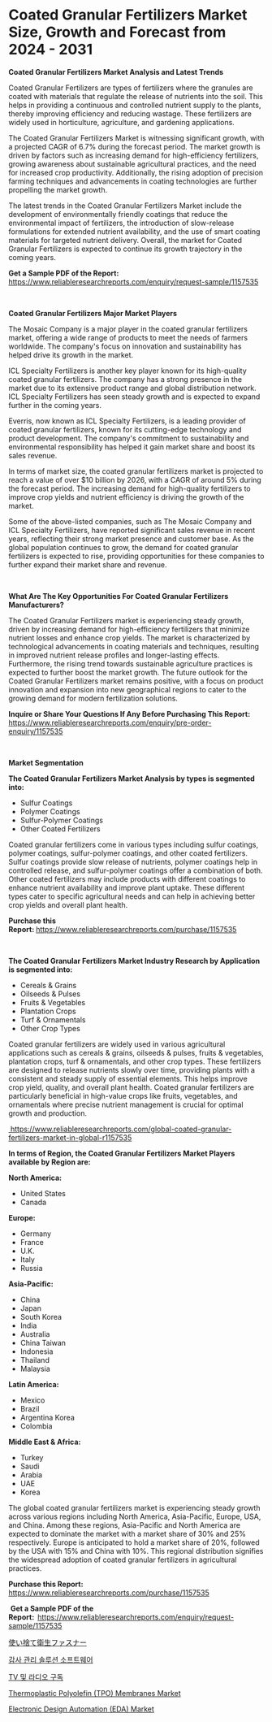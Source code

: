 <p><h1>Coated Granular Fertilizers Market Size, Growth and Forecast from 2024 - 2031</h1></p><p><strong>Coated Granular Fertilizers Market Analysis and Latest Trends</strong></p>
<p><p>Coated Granular Fertilizers are types of fertilizers where the granules are coated with materials that regulate the release of nutrients into the soil. This helps in providing a continuous and controlled nutrient supply to the plants, thereby improving efficiency and reducing wastage. These fertilizers are widely used in horticulture, agriculture, and gardening applications.</p><p>The Coated Granular Fertilizers Market is witnessing significant growth, with a projected CAGR of 6.7% during the forecast period. The market growth is driven by factors such as increasing demand for high-efficiency fertilizers, growing awareness about sustainable agricultural practices, and the need for increased crop productivity. Additionally, the rising adoption of precision farming techniques and advancements in coating technologies are further propelling the market growth.</p><p>The latest trends in the Coated Granular Fertilizers Market include the development of environmentally friendly coatings that reduce the environmental impact of fertilizers, the introduction of slow-release formulations for extended nutrient availability, and the use of smart coating materials for targeted nutrient delivery. Overall, the market for Coated Granular Fertilizers is expected to continue its growth trajectory in the coming years.</p></p>
<p><strong>Get a Sample PDF of the Report:&nbsp;</strong> <a href="https://www.reliableresearchreports.com/enquiry/request-sample/1157535">https://www.reliableresearchreports.com/enquiry/request-sample/1157535</a></p>
<p>&nbsp;</p>
<p><strong>Coated Granular Fertilizers Major Market Players</strong></p>
<p><p>The Mosaic Company is a major player in the coated granular fertilizers market, offering a wide range of products to meet the needs of farmers worldwide. The company's focus on innovation and sustainability has helped drive its growth in the market. </p><p>ICL Specialty Fertilizers is another key player known for its high-quality coated granular fertilizers. The company has a strong presence in the market due to its extensive product range and global distribution network. ICL Specialty Fertilizers has seen steady growth and is expected to expand further in the coming years.</p><p>Everris, now known as ICL Specialty Fertilizers, is a leading provider of coated granular fertilizers, known for its cutting-edge technology and product development. The company's commitment to sustainability and environmental responsibility has helped it gain market share and boost its sales revenue.</p><p>In terms of market size, the coated granular fertilizers market is projected to reach a value of over $10 billion by 2026, with a CAGR of around 5% during the forecast period. The increasing demand for high-quality fertilizers to improve crop yields and nutrient efficiency is driving the growth of the market.</p><p>Some of the above-listed companies, such as The Mosaic Company and ICL Specialty Fertilizers, have reported significant sales revenue in recent years, reflecting their strong market presence and customer base. As the global population continues to grow, the demand for coated granular fertilizers is expected to rise, providing opportunities for these companies to further expand their market share and revenue.</p></p>
<p>&nbsp;</p>
<p><strong>What Are The Key Opportunities For Coated Granular Fertilizers Manufacturers?</strong></p>
<p><p>The Coated Granular Fertilizers market is experiencing steady growth, driven by increasing demand for high-efficiency fertilizers that minimize nutrient losses and enhance crop yields. The market is characterized by technological advancements in coating materials and techniques, resulting in improved nutrient release profiles and longer-lasting effects. Furthermore, the rising trend towards sustainable agriculture practices is expected to further boost the market growth. The future outlook for the Coated Granular Fertilizers market remains positive, with a focus on product innovation and expansion into new geographical regions to cater to the growing demand for modern fertilization solutions.</p></p>
<p><strong>Inquire or Share Your Questions If Any Before Purchasing This Report:</strong> <a href="https://www.reliableresearchreports.com/enquiry/pre-order-enquiry/1157535">https://www.reliableresearchreports.com/enquiry/pre-order-enquiry/1157535</a></p>
<p>&nbsp;</p>
<p><strong>Market Segmentation</strong></p>
<p><strong>The Coated Granular Fertilizers Market Analysis by types is segmented into:</strong></p>
<p><ul><li>Sulfur Coatings</li><li>Polymer Coatings</li><li>Sulfur-Polymer Coatings</li><li>Other Coated Fertilizers</li></ul></p>
<p><p>Coated granular fertilizers come in various types including sulfur coatings, polymer coatings, sulfur-polymer coatings, and other coated fertilizers. Sulfur coatings provide slow release of nutrients, polymer coatings help in controlled release, and sulfur-polymer coatings offer a combination of both. Other coated fertilizers may include products with different coatings to enhance nutrient availability and improve plant uptake. These different types cater to specific agricultural needs and can help in achieving better crop yields and overall plant health.</p></p>
<p><strong>Purchase this Report:&nbsp;</strong><a href="https://www.reliableresearchreports.com/purchase/1157535">https://www.reliableresearchreports.com/purchase/1157535</a></p>
<p>&nbsp;</p>
<p><strong>The Coated Granular Fertilizers Market Industry Research by Application is segmented into:</strong></p>
<p><ul><li>Cereals & Grains</li><li>Oilseeds & Pulses</li><li>Fruits & Vegetables</li><li>Plantation Crops</li><li>Turf & Ornamentals</li><li>Other Crop Types</li></ul></p>
<p><p>Coated granular fertilizers are widely used in various agricultural applications such as cereals & grains, oilseeds & pulses, fruits & vegetables, plantation crops, turf & ornamentals, and other crop types. These fertilizers are designed to release nutrients slowly over time, providing plants with a consistent and steady supply of essential elements. This helps improve crop yield, quality, and overall plant health. Coated granular fertilizers are particularly beneficial in high-value crops like fruits, vegetables, and ornamentals where precise nutrient management is crucial for optimal growth and production.</p></p>
<p><a href="https://www.reliableresearchreports.com/global-coated-granular-fertilizers-market-in-global-r1157535">&nbsp;https://www.reliableresearchreports.com/global-coated-granular-fertilizers-market-in-global-r1157535</a></p>
<p><strong>In terms of Region, the Coated Granular Fertilizers Market Players available by Region are:</strong></p>
<p>
    <p> <strong> North America: </strong>
        <ul>
            <li>United States</li>
            <li>Canada</li>
        </ul>
        </p> 
    <p> <strong> Europe: </strong>
        <ul>
            <li>Germany</li>
            <li>France</li>
            <li>U.K.</li>
            <li>Italy</li>
            <li>Russia</li>
        </ul>
        </p> 
    <p> <strong> Asia-Pacific: </strong>
        <ul>
            <li>China</li>
            <li>Japan</li>
            <li>South Korea</li>
            <li>India</li>
            <li>Australia</li>
            <li>China Taiwan</li>
            <li>Indonesia</li>
            <li>Thailand</li>
            <li>Malaysia</li>
        </ul>
        </p> 
    <p> <strong> Latin America: </strong>
        <ul>
            <li>Mexico</li>
            <li>Brazil</li>
            <li>Argentina Korea</li>
            <li>Colombia</li>
        </ul>
        </p> 
    <p> <strong> Middle East & Africa: </strong>
        <ul>
            <li>Turkey</li>
            <li>Saudi</li>
            <li>Arabia</li>
            <li>UAE</li>
            <li>Korea</li>
        </ul>
    </p>
    </p>
<p><p>The global coated granular fertilizers market is experiencing steady growth across various regions including North America, Asia-Pacific, Europe, USA, and China. Among these regions, Asia-Pacific and North America are expected to dominate the market with a market share of 30% and 25% respectively. Europe is anticipated to hold a market share of 20%, followed by the USA with 15% and China with 10%. This regional distribution signifies the widespread adoption of coated granular fertilizers in agricultural practices.</p></p>
<p><strong>Purchase this Report: </strong><a href="https://www.reliableresearchreports.com/purchase/1157535">https://www.reliableresearchreports.com/purchase/1157535</a></p>
<p>&nbsp;<strong>Get a Sample PDF of the Report:&nbsp;&nbsp;</strong><a href="https://www.reliableresearchreports.com/enquiry/request-sample/1157535">https://www.reliableresearchreports.com/enquiry/request-sample/1157535</a></p>
<p><strong></strong></p>
<p><p><a href="https://github.com/RandallRunte2023/Market-Research-Report-List-1/blob/main/593121288283.md">使い捨て衛生ファスナー</a></p><p><a href="https://medium.com/@dellkoepp03/%EA%B0%90%EC%82%AC-%EA%B4%80%EB%A6%AC-%EC%86%94%EB%A3%A8%EC%85%98-%EC%86%8C%ED%94%84%ED%8A%B8%EC%9B%A8%EC%96%B4-%EC%8B%9C%EC%9E%A5-%EC%9C%A0%ED%98%95-%EC%9D%91%EC%9A%A9-%EB%B0%8F-%EC%A7%80%EB%A6%AC%EC%97%90-%EB%8C%80%ED%95%9C-%EC%A2%85%ED%95%A9-%ED%8F%89%EA%B0%80-d6ff41d61e1c">감사 관리 솔루션 소프트웨어</a></p><p><a href="https://medium.com/@rickymetzdvm/tv-%EB%B0%8F-%EB%9D%BC%EB%94%94%EC%98%A4-%EA%B5%AC%EB%8F%85-%EC%8B%9C%EC%9E%A5-2031%EB%85%84%EA%B9%8C%EC%A7%80%EC%9D%98-%ED%8A%B8%EB%A0%8C%EB%93%9C-%EC%98%88%EC%B8%A1-%EB%B0%8F-%EA%B2%BD%EC%9F%81-%EB%B6%84%EC%84%9D-677c3d3bf405">TV 및 라디오 구독</a></p><p><a href="https://github.com/julyju69/Market-Research-Report-List-3/blob/main/thermoplastic-polyolefin-tpo-membranes-market.md">Thermoplastic Polyolefin (TPO) Membranes Market</a></p><p><a href="https://github.com/nathandecarvalho/Market-Research-Report-List-3/blob/main/electronic-design-automation-eda-market.md">Electronic Design Automation (EDA) Market</a></p></p>